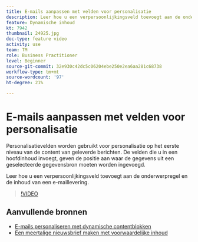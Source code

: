 ```yaml
---
title: E-mails aanpassen met velden voor personalisatie
description: Leer hoe u een verpersoonlijkingsveld toevoegt aan de onderwerpregel en de inhoud van een e-maillevering.
feature: Dynamische inhoud
kt: 7942
thumbnail: 24925.jpg
doc-type: feature video
activity: use
team: TM
role: Business Practitioner
level: Beginner
source-git-commit: 32e930c42dc5c06204ebe250e2ea6aa281c68738
workflow-type: tm+mt
source-wordcount: '97'
ht-degree: 21%

---
```



# E-mails aanpassen met velden voor personalisatie

Personalisatievelden worden gebruikt voor personalisatie op het eerste niveau van de content van geleverde berichten. De velden die u in een hoofdinhoud invoegt, geven de positie aan waar de gegevens uit een geselecteerde gegevensbron moeten worden ingevoegd.

Leer hoe u een verpersoonlijkingsveld toevoegt aan de onderwerpregel en de inhoud van een e-maillevering.

>[!VIDEO](https://video.tv.adobe.com/v/24925?quality=12)

## Aanvullende bronnen

* [E-mails personaliseren met dynamische contentblokken](/help/content-creation/personalize-using-dynamic-content-blocks.md)
* [Een meertalige nieuwsbrief maken met voorwaardelijke inhoud](/help/content-creation/create-a-multilingual-newsletter-using-conditional-content.md)
